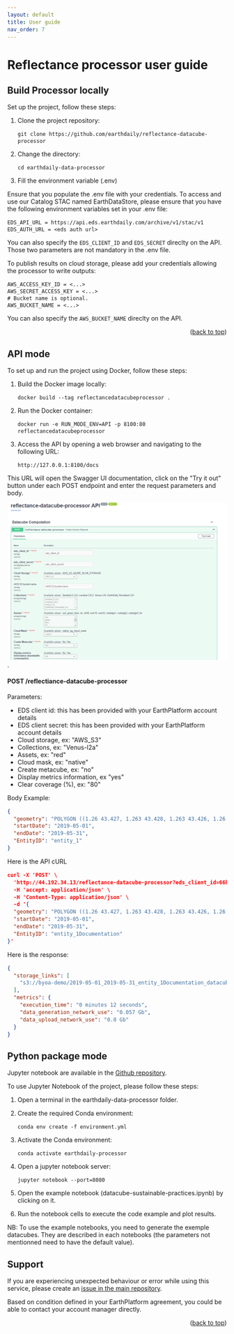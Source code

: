 ```yaml
---
layout: default
title: User guide
nav_order: 7
---
```



# Reflectance processor user guide

## Build Processor locally

Set up the project, follow these steps:

1. Clone the project repository:

    ```
    git clone https://github.com/earthdaily/reflectance-datacube-processor
    ```

2. Change the directory:

    ```
    cd earthdaily-data-processor
    ```

3. Fill the environment variable (.env)

Ensure that you populate the .env file with your credentials.
To access and use our Catalog STAC named EarthDataStore, please ensure that you have the following environment variables set in your .env file:

```
EDS_API_URL = https://api.eds.earthdaily.com/archive/v1/stac/v1
EDS_AUTH_URL = <eds auth url>
```
You can also specify the <code>EDS_CLIENT_ID</code> and <code>EDS_SECRET</code> direclty on the API. Those two parameters are not mandatory in the .env file. 

To publish results on cloud storage, please add your credentials allowing the processor to write outputs:

```
AWS_ACCESS_KEY_ID = <...>
AWS_SECRET_ACCESS_KEY = <...>
# Bucket name is optional.
AWS_BUCKET_NAME = <...> 

```

You can also specify the <code>AWS_BUCKET_NAME</code> direclty on the API.

<p align="right">(<a href="#top">back to top</a>)</p>


## API mode

To set up and run the project using Docker, follow these steps:

1. Build the Docker image locally:

    ```
    docker build --tag reflectancedatacubeprocessor .
    ```

2. Run the Docker container:

    ```
    docker run -e RUN_MODE_ENV=API -p 8100:80 reflectancedatacubeprocessor
    ```

3. Access the API by opening a web browser and navigating to the following URL:

    ```
    http://127.0.0.1:8100/docs
    ```

This URL will open the Swagger UI documentation, click on the "Try it out" button under each POST endpoint and enter the request parameters and body.

![Reflectance Datacube API](images/ReflectanceDataCube_API.png "Reflectance Datacube API").


#### POST /reflectiance-datacube-processor

Parameters:

- EDS client id: this has been provided with your EarthPlatform account details
- EDS client secret: this has been provided with your EarthPlatform account details
- Cloud storage, ex: "AWS_S3"
- Collections, ex: "Venus-l2a"
- Assets, ex: "red"
- Cloud mask, ex: "native"
- Create metacube, ex: "no"
- Display metrics information, ex "yes"
- Clear coverage (%), ex: "80"

Body Example:

```json
{
  "geometry": "POLYGON ((1.26 43.427, 1.263 43.428, 1.263 43.426, 1.26 43.426, 1.26 43.427))",
  "startDate": "2019-05-01",
  "endDate": "2019-05-31",
  "EntityID": "entity_1"
}
```

Here is the API cURL

```json
curl -X 'POST' \
  'http://44.192.34.13/reflectance-datacube-processor?eds_client_id=66ksg23po0pp7pdv302ibinsoi&eds_client_secret=f1dlfqt1a0h0ona1mjjppjgmqbccena35u48np3v4pm561a0o27&Cloud%20Storage=AWS_S3&AWS%20S3%20bucket%20name=byoa-demo&Collections=Sentinel-2%20L2A&Collections=Landsat%20C2L2&Assets=red&Assets=green&Assets=nir&Cloud%20Mask=native&Create%20Metacube=Yes&Display%20metrics%20information%20%28bandwidth%20consumption%2C%20duration%29=Yes&Clear%20Coverage%20%28%25%29=100' \
  -H 'accept: application/json' \
  -H 'Content-Type: application/json' \
  -d '{
  "geometry": "POLYGON ((1.26 43.427, 1.263 43.428, 1.263 43.426, 1.26 43.426, 1.26 43.427))",
  "startDate": "2019-05-01",
  "endDate": "2019-05-31",
  "EntityID": "entity_1Documentation"
}'
```

Here is the response:

```json
{
  "storage_links": [
    "s3://byoa-demo/2019-05-01_2019-05-31_entity_1Documentation_datacube.zarr"
  ],
  "metrics": {
    "execution_time": "0 minutes 12 seconds",
    "data_generation_network_use": "0.057 Gb",
    "data_upload_network_use": "0.0 Gb"
  }
}
```

## Python package mode

Jupyter notebook are available in the [Github repository](https://github.com/earthdaily/reflectance-datacube-processor/tree/main/notebooks).

To use Jupyter Notebook of the project, please follow these steps:

1. Open a terminal in the earthdaily-data-processor folder.

2. Create the required Conda environment:

    ```
    conda env create -f environment.yml
    ```

3. Activate the Conda environment:

    ```
    conda activate earthdaily-processor
    ```

4. Open a jupyter notebook server:

    ```
    jupyter notebook --port=8080
    ```

5. Open the example notebook (datacube-sustainable-practices.ipynb) by clicking on it.

6. Run the notebook cells to execute the code example and plot results.

NB: To use the example notebooks, you need to generate the exemple datacubes.
They are described in each notebooks (the parameters not mentionned need to have the default value).

## Support

If you are experiencing unexpected behaviour or error while using this service, please create an [issue in the main repository](https://github.com/earthdaily/reflectance-datacube-processor/issues).

Based on condition defined in your EarthPlatform agreement, you could be able to contact your account manager directly.

<p align="right">(<a href="#top">back to top</a>)</p>
